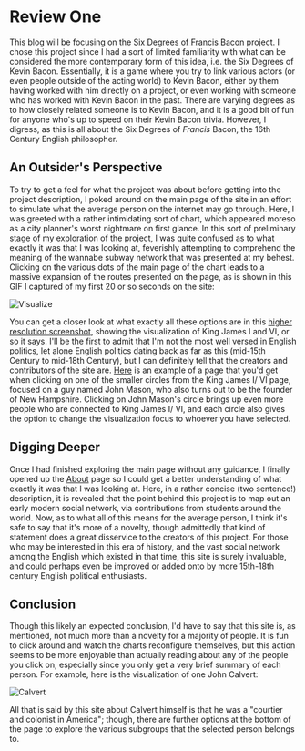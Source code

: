 # **Review One**
  
  This blog will be focusing on the [Six Degrees of Francis Bacon](http://sixdegreesoffrancisbacon.com/) project.  I chose this project since I had a sort of limited familiarity with what can be considered the more contemporary form of this idea, i.e. the Six Degrees of Kevin Bacon.  Essentially, it is a game where you try to link various actors (or even people outside of the acting world) to Kevin Bacon, either by them having worked with him directly on a project, or even working with someone who has worked with Kevin Bacon in the past.  There are varying degrees as to how closely related someone is to Kevin Bacon, and it is a good bit of fun for anyone who's up to speed on their Kevin Bacon trivia.  However, I digress, as this is all about the Six Degrees of *Francis* Bacon, the 16th Century English philosopher.
  
## An Outsider's Perspective
  
  To try to get a feel for what the project was about before getting into the project description, I poked around on the main page of the site in an effort to simulate what the average person on the internet may go through.  Here, I was greeted with a rather intimidating sort of chart, which appeared moreso as a city planner's worst nightmare on first glance.  In this sort of preliminary stage of my exploration of the project, I was quite confused as to what exactly it was that I was looking at, feverishly attempting to comprehend the meaning of the wannabe subway network that was presented at my behest.  Clicking on the various dots of the main page of the chart leads to a massive expansion of the routes presented on the page, as is shown in this GIF I captured of my first 20 or so seconds on the site:

![Visualize](https://llcoolm495.github.io/MattENGL350/images/francis.gif)
 
You can get a closer look at what exactly all these options are in this [higher resolution screenshot](https://llcoolm495.github.io/MattENGL350/images/francis.png), showing the visualization of King James I and VI, or so it says.  I'll be the first to admit that I'm not the most well versed in English politics, let alone English politics dating back as far as this (mid-15th Century to mid-18th Century), but I can definitely tell that the creators and contributors of the site are.  [Here](https://llcoolm495.github.io/MattENGL350/images/johnMason.png) is an example of a page that you'd get when clicking on one of the smaller circles from the King James I/ VI page, focused on a guy named John Mason, who also turns out to be the founder of New Hampshire.  Clicking on John Mason's circle brings up even more people who are connected to King James I/ VI, and each circle also gives the option to change the visualization focus to whoever you have selected. 
   
## Digging Deeper

  Once I had finished exploring the main page without any guidance, I finally opened up the [About](http://sixdegreesoffrancisbacon.com/about) page so I could get a better understanding of what exactly it was that I was looking at.  Here, in a rather concise (two sentence!) description, it is revealed that the point behind this project is to map out an early modern social network, via contributions from students around the world.  Now, as to what all of this means for the average person, I think it's safe to say that it's more of a novelty, though admittedly that kind of statement does a great disservice to the creators of this project.  For those who may be interested in this era of history, and the vast social network among the English which existed in that time, this site is surely invaluable, and could perhaps even be improved or added onto by more 15th-18th century English political enthusiasts.  
  
## Conclusion
  
  Though this likely an expected conclusion, I'd have to say that this site is, as mentioned, not much more than a novelty for a majority of people.  It is fun to click around and watch the charts reconfigure themselves, but this action seems to be more enjoyable than actually reading about any of the people you click on, especially since you only get a very brief summary of each person.  For example, here is the visualization of one John Calvert:
  
![Calvert](https://llcoolm495.github.io/MattENGL350/images/calvert.png)

All that is said by this site about Calvert himself is that he was a "courtier and colonist in America"; though, there are further options at the bottom of the page to explore the various subgroups that the selected person belongs to.  
 
